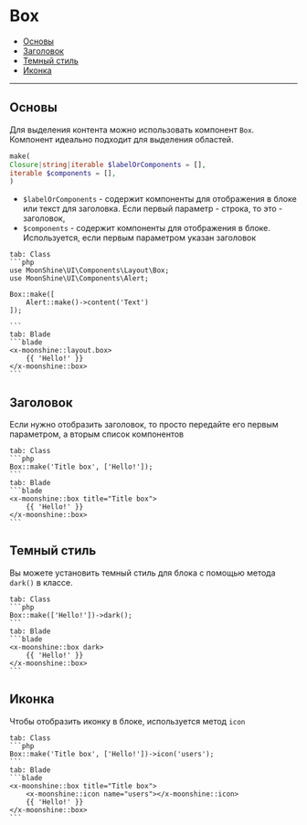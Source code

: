 # Box

- [Основы](#basics)
- [Заголовок](#heading)
- [Темный стиль](#dark)
- [Иконка](#icon)

---

<a name="basics"></a>
## Основы

Для выделения контента можно использовать компонент `Box`. Компонент идеально подходит для выделения областей.

```php
make(
Closure|string|iterable $labelOrComponents = [],
iterable $components = [],
)
```

- `$labelOrComponents` - содержит компоненты для отображения в блоке или текст для заголовка. Если первый параметр - строка, то это - заголовок,
- `$components` - содержит компоненты для отображения в блоке. Используется, если первым параметром указан заголовок

~~~tabs
tab: Class
```php
use MoonShine\UI\Components\Layout\Box;
use MoonShine\UI\Components\Alert;

Box::make([
    Alert::make()->content('Text')
]);

```
tab: Blade
```blade
<x-moonshine::layout.box>
    {{ 'Hello!' }}
</x-moonshine::box>
```
~~~

<a name="heading"></a>
## Заголовок

Если нужно отобразить заголовок, то просто передайте его первым параметром, а вторым список компонентов

~~~tabs
tab: Class
```php
Box::make('Title box', ['Hello!']);
```
tab: Blade
```blade
<x-moonshine::box title="Title box">
    {{ 'Hello!' }}
</x-moonshine::box>
```
~~~

<a name="dark"></a>
## Темный стиль

Вы можете установить темный стиль для блока с помощью метода `dark()` в классе.

~~~tabs
tab: Class
```php
Box::make(['Hello!'])->dark();
```
tab: Blade
```blade
<x-moonshine::box dark>
    {{ 'Hello!' }}
</x-moonshine::box>
```
~~~

<a name="icon"></a>
## Иконка

Чтобы отобразить иконку в блоке, используется метод `icon`

~~~tabs
tab: Class
```php
Box::make('Title box', ['Hello!'])->icon('users');
```
tab: Blade
```blade
<x-moonshine::box title="Title box">
    <x-moonshine::icon name="users"></x-moonshine::icon>
    {{ 'Hello!' }}
</x-moonshine::box>
```
~~~

